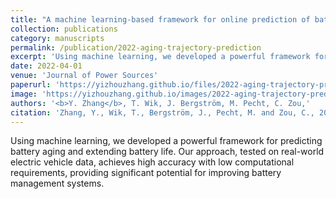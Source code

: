 ```yaml
---
title: "A machine learning-based framework for online prediction of battery ageing trajectory and lifetime using histogram data"
collection: publications
category: manuscripts
permalink: /publication/2022-aging-trajectory-prediction
excerpt: 'Using machine learning, we developed a powerful framework for predicting battery aging and extending battery life. Our approach, tested on real-world electric vehicle data, achieves high accuracy with low computational requirements, providing significant potential for improving battery management systems.'
date: 2022-04-01
venue: 'Journal of Power Sources'
paperurl: 'https://yizhouzhang.github.io/files/2022-aging-trajectory-prediction.pdf'
image: 'https://yizhouzhang.github.io/images/2022-aging-trajectory-prediction.jpg'
authors: '<b>Y. Zhang</b>, T. Wik, J. Bergström, M. Pecht, C. Zou,'
citation: 'Zhang, Y., Wik, T., Bergström, J., Pecht, M. and Zou, C., 2022. A machine learning-based framework for online prediction of battery ageing trajectory and lifetime using histogram data. Journal of Power Sources, 526, p.231110.'
---
```


Using machine learning, we developed a powerful framework for predicting battery aging and extending battery life. Our approach, tested on real-world electric vehicle data, achieves high accuracy with low computational requirements, providing significant potential for improving battery management systems.